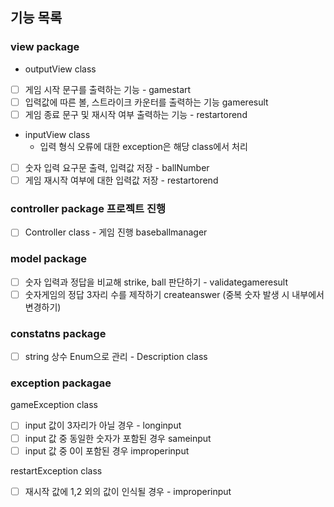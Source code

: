 ## 기능 목록

### view package

- outputView class
- [ ] 게임 시작 문구를 출력하는 기능 - gamestart
- [ ] 입력값에 따른 볼, 스트라이크 카운터를 출력하는 기능 gameresult
- [ ] 게임 종료 문구 및 재시작 여부 출력하는 기능 - restartorend

- inputView class
    - 입력 형식 오류에 대한 exception은 해당 class에서 처리
- [ ] 숫자 입력 요구문 출력, 입력값 저장 - ballNumber
- [ ] 게임 재시작 여부에 대한 입력값 저장 - restartorend

### controller package 프로젝트 진행

- [ ] Controller class - 게임 진행 baseballmanager

### model package

- [ ] 숫자 입력과 정답을 비교해 strike, ball 판단하기 - validategameresult
- [ ] 숫자게임의 정답 3자리 수를 제작하기 createanswer (중복 숫자 발생 시 내부에서 변경하기)

### constatns package

- [ ] string 상수 Enum으로 관리 - Description class

### exception packagae

gameException class

- [ ] input 값이 3자리가 아닐 경우 - longinput
- [ ] input 값 중 동일한 숫자가 포함된 경우 sameinput
- [ ] input 값 중 0이 포함된 경우 improperinput

restartException class

- [ ] 재시작 값에 1,2 외의 값이 인식될 경우 - improperinput